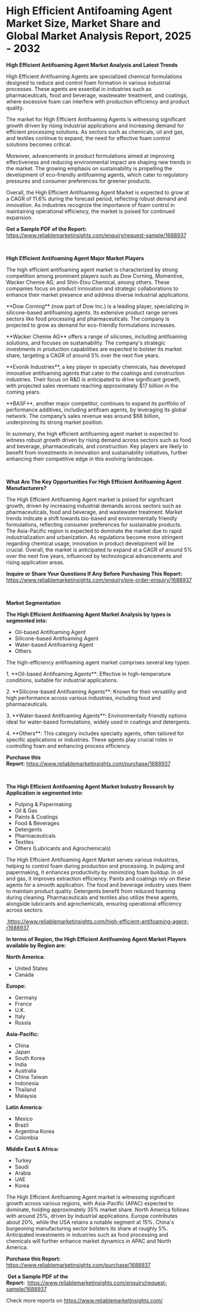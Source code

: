 <p><h1>High Efficient Antifoaming Agent Market Size, Market Share and Global Market Analysis Report, 2025 - 2032</h1></p><p><strong>High Efficient Antifoaming Agent Market Analysis and Latest Trends</strong></p>
<p><p>High Efficient Antifoaming Agents are specialized chemical formulations designed to reduce and control foam formation in various industrial processes. These agents are essential in industries such as pharmaceuticals, food and beverage, wastewater treatment, and coatings, where excessive foam can interfere with production efficiency and product quality. </p><p>The market for High Efficient Antifoaming Agents is witnessing significant growth driven by rising industrial applications and increasing demand for efficient processing solutions. As sectors such as chemicals, oil and gas, and textiles continue to expand, the need for effective foam control solutions becomes critical. </p><p>Moreover, advancements in product formulations aimed at improving effectiveness and reducing environmental impact are shaping new trends in the market. The growing emphasis on sustainability is propelling the development of eco-friendly antifoaming agents, which cater to regulatory pressures and consumer preferences for greener products. </p><p>Overall, the High Efficient Antifoaming Agent Market is expected to grow at a CAGR of 11.6% during the forecast period, reflecting robust demand and innovation. As industries recognize the importance of foam control in maintaining operational efficiency, the market is poised for continued expansion.</p></p>
<p><strong>Get a Sample PDF of the Report:&nbsp;</strong> <a href="https://www.reliablemarketinsights.com/enquiry/request-sample/1688937?utm_campaign=2111&utm_medium=2&utm_source=Github&utm_content=ia&utm_term=26032025&utm_id=high-efficient-antifoaming-agent">https://www.reliablemarketinsights.com/enquiry/request-sample/1688937</a></p>
<p>&nbsp;</p>
<p><strong>High Efficient Antifoaming Agent Major Market Players</strong></p>
<p><p>The high efficient antifoaming agent market is characterized by strong competition among prominent players such as Dow Corning, Momentive, Wacker Chemie AG, and Shin-Etsu Chemical, among others. These companies focus on product innovation and strategic collaborations to enhance their market presence and address diverse industrial applications.</p><p>**Dow Corning** (now part of Dow Inc.) is a leading player, specializing in silicone-based antifoaming agents. Its extensive product range serves sectors like food processing and pharmaceuticals. The company is projected to grow as demand for eco-friendly formulations increases.</p><p>**Wacker Chemie AG** offers a range of silicones, including antifoaming solutions, and focuses on sustainability. The company's strategic investments in production capabilities are expected to bolster its market share, targeting a CAGR of around 5% over the next five years.</p><p>**Evonik Industries**, a key player in specialty chemicals, has developed innovative antifoaming agents that cater to the coatings and construction industries. Their focus on R&D is anticipated to drive significant growth, with projected sales revenues reaching approximately $17 billion in the coming years.</p><p>**BASF**, another major competitor, continues to expand its portfolio of performance additives, including antifoam agents, by leveraging its global network. The company’s sales revenue was around $68 billion, underpinning its strong market position.</p><p>In summary, the high efficient antifoaming agent market is expected to witness robust growth driven by rising demand across sectors such as food and beverage, pharmaceuticals, and construction. Key players are likely to benefit from investments in innovation and sustainability initiatives, further enhancing their competitive edge in this evolving landscape.</p></p>
<p>&nbsp;</p>
<p><strong>What Are The Key Opportunities For High Efficient Antifoaming Agent Manufacturers?</strong></p>
<p><p>The High Efficient Antifoaming Agent market is poised for significant growth, driven by increasing industrial demands across sectors such as pharmaceuticals, food and beverage, and wastewater treatment. Market trends indicate a shift towards bio-based and environmentally friendly formulations, reflecting consumer preferences for sustainable products. The Asia-Pacific region is expected to dominate the market due to rapid industrialization and urbanization. As regulations become more stringent regarding chemical usage, innovation in product development will be crucial. Overall, the market is anticipated to expand at a CAGR of around 5% over the next five years, influenced by technological advancements and rising application areas.</p></p>
<p><strong>Inquire or Share Your Questions If Any Before Purchasing This Report:</strong> <a href="https://www.reliablemarketinsights.com/enquiry/pre-order-enquiry/1688937?utm_campaign=2111&utm_medium=2&utm_source=Github&utm_content=ia&utm_term=26032025&utm_id=high-efficient-antifoaming-agent">https://www.reliablemarketinsights.com/enquiry/pre-order-enquiry/1688937</a></p>
<p>&nbsp;</p>
<p><strong>Market Segmentation</strong></p>
<p><strong>The High Efficient Antifoaming Agent Market Analysis by types is segmented into:</strong></p>
<p><ul><li>Oil-based Antifoaming Agent</li><li>Silicone-based Antifoaming Agent</li><li>Water-based Antifoaming Agent</li><li>Others</li></ul></p>
<p><p>The high-efficiency antifoaming agent market comprises several key types: </p><p>1. **Oil-based Antifoaming Agents**: Effective in high-temperature conditions, suitable for industrial applications.  </p><p>2. **Silicone-based Antifoaming Agents**: Known for their versatility and high performance across various industries, including food and pharmaceuticals.  </p><p>3. **Water-based Antifoaming Agents**: Environmentally friendly options ideal for water-based formulations, widely used in coatings and detergents.  </p><p>4. **Others**: This category includes specialty agents, often tailored for specific applications or industries. These agents play crucial roles in controlling foam and enhancing process efficiency.</p></p>
<p><strong>Purchase this Report:&nbsp;</strong><a href="https://www.reliablemarketinsights.com/purchase/1688937?utm_campaign=2111&utm_medium=2&utm_source=Github&utm_content=ia&utm_term=26032025&utm_id=high-efficient-antifoaming-agent">https://www.reliablemarketinsights.com/purchase/1688937</a></p>
<p>&nbsp;</p>
<p><strong>The High Efficient Antifoaming Agent Market Industry Research by Application is segmented into:</strong></p>
<p><ul><li>Pulping & Papermaking</li><li>Oil & Gas</li><li>Paints & Coatings</li><li>Food & Beverages</li><li>Detergents</li><li>Pharmaceuticals</li><li>Textiles</li><li>Others (Lubricants and Agrochemicals)</li></ul></p>
<p><p>The High Efficient Antifoaming Agent Market serves various industries, helping to control foam during production and processing. In pulping and papermaking, it enhances productivity by minimizing foam buildup. In oil and gas, it improves extraction efficiency. Paints and coatings rely on these agents for a smooth application. The food and beverage industry uses them to maintain product quality. Detergents benefit from reduced foaming during cleaning. Pharmaceuticals and textiles also utilize these agents, alongside lubricants and agrochemicals, ensuring operational efficiency across sectors.</p></p>
<p><a href="https://www.reliablemarketinsights.com/high-efficient-antifoaming-agent-r1688937?utm_campaign=2111&utm_medium=2&utm_source=Github&utm_content=ia&utm_term=26032025&utm_id=high-efficient-antifoaming-agent">&nbsp;https://www.reliablemarketinsights.com/high-efficient-antifoaming-agent-r1688937</a></p>
<p><strong>In terms of Region, the High Efficient Antifoaming Agent Market Players available by Region are:</strong></p>
<p>
    <p> <strong> North America: </strong>
        <ul>
            <li>United States</li>
            <li>Canada</li>
        </ul>
        </p> 
    <p> <strong> Europe: </strong>
        <ul>
            <li>Germany</li>
            <li>France</li>
            <li>U.K.</li>
            <li>Italy</li>
            <li>Russia</li>
        </ul>
        </p> 
    <p> <strong> Asia-Pacific: </strong>
        <ul>
            <li>China</li>
            <li>Japan</li>
            <li>South Korea</li>
            <li>India</li>
            <li>Australia</li>
            <li>China Taiwan</li>
            <li>Indonesia</li>
            <li>Thailand</li>
            <li>Malaysia</li>
        </ul>
        </p> 
    <p> <strong> Latin America: </strong>
        <ul>
            <li>Mexico</li>
            <li>Brazil</li>
            <li>Argentina Korea</li>
            <li>Colombia</li>
        </ul>
        </p> 
    <p> <strong> Middle East & Africa: </strong>
        <ul>
            <li>Turkey</li>
            <li>Saudi</li>
            <li>Arabia</li>
            <li>UAE</li>
            <li>Korea</li>
        </ul>
    </p>
    </p>
<p><p>The High Efficient Antifoaming Agent market is witnessing significant growth across various regions, with Asia-Pacific (APAC) expected to dominate, holding approximately 35% market share. North America follows with around 25%, driven by industrial applications. Europe contributes about 20%, while the USA retains a notable segment at 15%. China's burgeoning manufacturing sector bolsters its share at roughly 5%. Anticipated investments in industries such as food processing and chemicals will further enhance market dynamics in APAC and North America.</p></p>
<p><strong>Purchase this Report: </strong><a href="https://www.reliablemarketinsights.com/purchase/1688937?utm_campaign=2111&utm_medium=2&utm_source=Github&utm_content=ia&utm_term=26032025&utm_id=high-efficient-antifoaming-agent">https://www.reliablemarketinsights.com/purchase/1688937</a></p>
<p>&nbsp;<strong>Get a Sample PDF of the Report:&nbsp;&nbsp;</strong><a href="https://www.reliablemarketinsights.com/enquiry/request-sample/1688937?utm_campaign=2111&utm_medium=2&utm_source=Github&utm_content=ia&utm_term=26032025&utm_id=high-efficient-antifoaming-agent">https://www.reliablemarketinsights.com/enquiry/request-sample/1688937</a></p>
<p><strong></strong></p>
<p>Check more reports on <a href="https://www.reliablemarketinsights.com/?utm_campaign=2111&utm_medium=2&utm_source=Github&utm_content=ia&utm_term=26032025&utm_id=high-efficient-antifoaming-agent">https://www.reliablemarketinsights.com/</a></p>